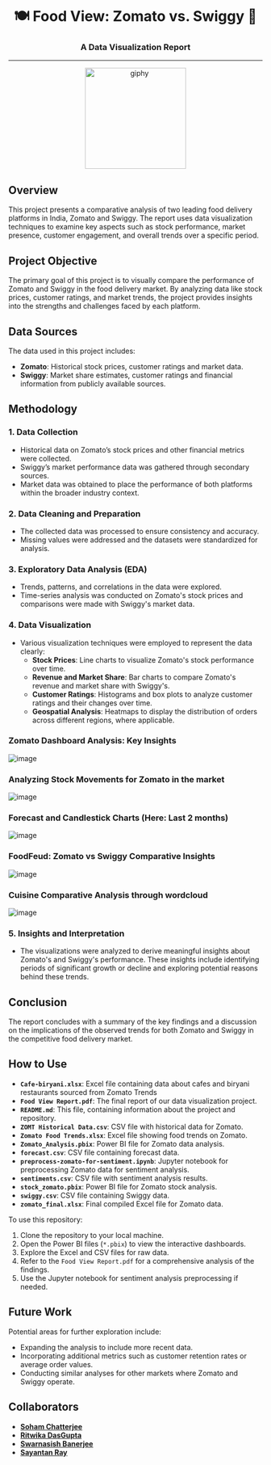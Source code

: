 <div align="center">

# 🍽️ Food View: Zomato vs. Swiggy 🍕

### A Data Visualization Report

</div>

---

<div align="center">
<img src="https://github.com/user-attachments/assets/564889a9-912b-4f4b-9e2e-8f58dad0227a" width="200" height="200" alt="giphy" style="margin-left: 50 %;">
</div>

## Overview
This project presents a comparative analysis of two leading food delivery platforms in India, Zomato and Swiggy. The report uses data visualization techniques to examine key aspects such as stock performance, market presence, customer engagement, and overall trends over a specific period.

## Project Objective
The primary goal of this project is to visually compare the performance of Zomato and Swiggy in the food delivery market. By analyzing data like stock prices, customer ratings, and market trends, the project provides insights into the strengths and challenges faced by each platform.

## Data Sources
The data used in this project includes:
- **Zomato**: Historical stock prices, customer ratings and market data.
- **Swiggy**: Market share estimates, customer ratings and financial information from publicly available sources.

## Methodology
### 1. Data Collection
   - Historical data on Zomato’s stock prices and other financial metrics were collected.
   - Swiggy’s market performance data was gathered through secondary sources.
   - Market data was obtained to place the performance of both platforms within the broader industry context.

### 2. Data Cleaning and Preparation
   - The collected data was processed to ensure consistency and accuracy.
   - Missing values were addressed and the datasets were standardized for analysis.

### 3. Exploratory Data Analysis (EDA)
   - Trends, patterns, and correlations in the data were explored.
   - Time-series analysis was conducted on Zomato's stock prices and comparisons were made with Swiggy's market data.

### 4. Data Visualization
   - Various visualization techniques were employed to represent the data clearly:
     - **Stock Prices**: Line charts to visualize Zomato's stock performance over time.
     - **Revenue and Market Share**: Bar charts to compare Zomato's revenue and market share with Swiggy's.
     - **Customer Ratings**: Histograms and box plots to analyze customer ratings and their changes over time.
     - **Geospatial Analysis**: Heatmaps to display the distribution of orders across different regions, where applicable.
     
### Zomato Dashboard Analysis: Key Insights
![image](https://github.com/user-attachments/assets/f8341b89-4f0c-4abb-a48c-cdb13c471a16)

### Analyzing Stock Movements for Zomato in the market
![image](https://github.com/user-attachments/assets/20b3b4b7-d8be-4a89-9d62-5faf6a8f100a)

### Forecast and Candlestick Charts (Here: Last 2 months)
![image](https://github.com/user-attachments/assets/37606fba-7e47-4033-82d2-6bbdd2292038)

### FoodFeud: Zomato vs Swiggy Comparative Insights
![image](https://github.com/user-attachments/assets/26e70096-84b8-4a0c-901c-3a8a5fd44487)

### Cuisine Comparative Analysis through wordcloud
![image](https://github.com/user-attachments/assets/7b0f8bce-09b7-45f1-812b-7e379d82b491)


### 5. Insights and Interpretation
   - The visualizations were analyzed to derive meaningful insights about Zomato's and Swiggy's performance. These insights include identifying periods of significant growth or decline and exploring potential reasons behind these trends.

## Conclusion
The report concludes with a summary of the key findings and a discussion on the implications of the observed trends for both Zomato and Swiggy in the competitive food delivery market.

## How to Use

- **`Cafe-biryani.xlsx`**: Excel file containing data about cafes and biryani restaurants sourced from Zomato Trends
- **`Food View Report.pdf`**: The final report of our data visualization project.
- **`README.md`**: This file, containing information about the project and repository.
- **`ZOMT Historical Data.csv`**: CSV file with historical data for Zomato.
- **`Zomato Food Trends.xlsx`**: Excel file showing food trends on Zomato.
- **`Zomato_Analysis.pbix`**: Power BI file for Zomato data analysis.
- **`forecast.csv`**: CSV file containing forecast data.
- **`preprocess-zomato-for-sentiment.ipynb`**: Jupyter notebook for preprocessing Zomato data for sentiment analysis.
- **`sentiments.csv`**: CSV file with sentiment analysis results.
- **`stock_zomato.pbix`**: Power BI file for Zomato stock analysis.
- **`swiggy.csv`**: CSV file containing Swiggy data.
- **`zomato_final.xlsx`**: Final compiled Excel file for Zomato data.

To use this repository:
1. Clone the repository to your local machine.
2. Open the Power BI files (`*.pbix`) to view the interactive dashboards.
3. Explore the Excel and CSV files for raw data.
4. Refer to the `Food View Report.pdf` for a comprehensive analysis of the findings.
5. Use the Jupyter notebook for sentiment analysis preprocessing if needed.

## Future Work
Potential areas for further exploration include:
- Expanding the analysis to include more recent data.
- Incorporating additional metrics such as customer retention rates or average order values.
- Conducting similar analyses for other markets where Zomato and Swiggy operate.

## Collaborators
- [**Soham Chatterjee**](https://www.linkedin.com/in/soham-chatterjee--/)
-   [**Ritwika DasGupta**](https://www.linkedin.com/in/ritwika-das-gupta-372562202/)
-   [**Swarnasish Banerjee**](https://www.linkedin.com/in/swarnasish-banerjee-9923ab227/)
-   [**Sayantan Ray**](https://www.linkedin.com/in/sayantan-ray-728218195/)

